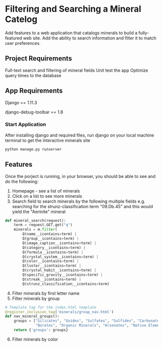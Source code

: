 # Filtering and Searching a Mineral Catelog
Add features to a web application that catalogs minerals to build a fully-featured web site. Add the ability to search information and filter it to match user preferences.

## Project Requirements
Full-text search and filtering of mineral fields
Unit test the app
Optimize query times to the database

## App Requirements
Django == 1.11.3

django-debug-toolbar == 1.8

### Start Application
After installing django and required files, run django on your local machine terminal to get the interactive minerals site
```python
python manage.py runserver
```
## Features
Once the porject is running, in your browser, you should be able to see and do the following:
1. Homepage - see a list of minerals
2. Click on a list to see more minerals
3. Search field to search minerals by the following multiple fields
e.g. searching for the strunz-classification term "09.Db.45" and this would yield the "Aerinite" mineral
```python
def mineral_search(request):
    term = request.GET.get("q")
    minerals = m.filter(
        Q(name__icontains=term) |
        Q(group__icontains=term) |
        Q(image_caption__icontains=term) |
        Q(category__icontains=term) |
        Q(formula__icontains=term) |
        Q(crystal_system__icontains=term) |
        Q(color__icontains=term) |
        Q(luster__icontains=term) |
        Q(crystal_habit__icontains=term) |
        Q(specific_gravity__icontains=term) |
        Q(streak__icontains=term) |
        Q(strunz_classification__icontains=term)
```
4. Filter minerals by first letter name
5. Filter minerals by group
```python
# Template tag for the index.html template
@register.inclusion_tag('minerals/group_nav.html')
def nav_mineral_groups():
    groups = ["Silicates", "Oxides", "Sulfates", "Sulfides", "Carbonates", "Halides", "Sulfosalts", "Phosphates",
              "Borates", "Organic Minerals", "Arsenates", "Native Elements", "Other"]
    return {'groups': groups}
```
6. Filter minerals by color
